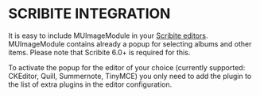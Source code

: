 # SCRIBITE INTEGRATION

It is easy to include MUImageModule in your [Scribite editors](https://github.com/zikula-modules/Scribite/).
MUImageModule contains already a popup for selecting albums and other items.
Please note that Scribite 6.0+ is required for this.

To activate the popup for the editor of your choice (currently supported: CKEditor, Quill, Summernote, TinyMCE)
you only need to add the plugin to the list of extra plugins in the editor configuration.
